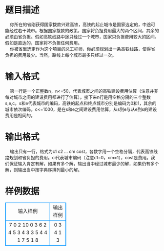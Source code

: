 # 

 
 # 题目描述 
&nbsp;&nbsp;&nbsp;&nbsp;你所在的省刚获得国家拨款兴建高铁，高铁的起止城市是国家选定的，中途可能经过若干城市。根据国家拨款的政策，国家将负担费用最大的两个区间，其余的必须由省负担。假如高铁线路中途只经过一个城市，国家只负担费用较大的区间。假如是直达的，国家将不负担任何费用。<BR>&nbsp;&nbsp;&nbsp;&nbsp;你被省里选定作为这个项目的总工程师，你必须规划出一条高铁线路，使得省负担的费用最少。当然，路线上每个城市最多只经过一次。<BR> 

 
 # 输入格式 
&nbsp;&nbsp;&nbsp;&nbsp;第一行是一个正整数n，n&lt;=50，代表城市之间的高铁建设费用估算（注意并非每对城市之间的建设费用都进行了估算）。接下来n行是用空格分隔的三个整数s,e,c。s和e代表城市的编码，高铁的起点和终点城市分别是编码为0和1，其余的城市依次编码。c&lt;=1000，是在s和e之间建设费用估算，从s到e与从e到s的建设费用是相同的。<BR> 

 
 # 输出格式 
&nbsp;&nbsp;&nbsp;&nbsp;输出只有一行，格式为c1&nbsp;c2&nbsp;…&nbsp;cm&nbsp;cost，各数字用一个空格分隔，代表高铁线路规划和省负担的费用。ci代表城市编码（注意c1=0，cm=1），cost是费用。我们保证输入肯定有解，如果有多个解，输出当中经过城市最少的解，如果仍有多个解，则输出当中按字典序排列最小的解。<BR> 
# 样例数据
<style>
        table,table tr th, table tr td { border:1px solid #0094ff; }
        table { width: 200px; min-height: 25px; line-height: 25px; text-align: center; border-collapse: collapse;}   
    </style>
<table>
	<tr>
		<td>输入样例</td>
		<td>输出样例</td>
	</tr>
<tr><td>7
0 2 10
0 3 6
2 4 5
3 4 3
3 5 4
4 1 7
5 1 8
</td><td>0 3 4 1 3
</td></tr></table>
